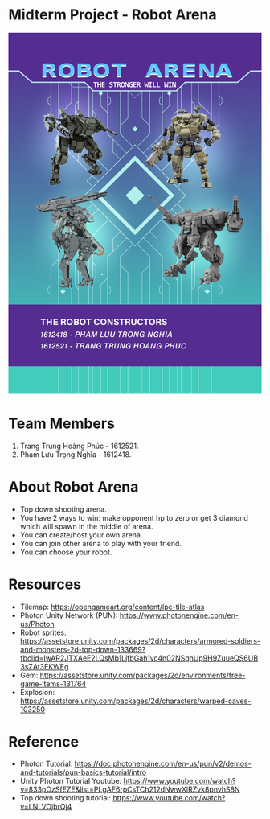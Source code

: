 # Midterm Project - Robot Arena

![poster](https://github.com/hoangphuc1998/Midterm/blob/master/poster.png)

# Team Members
1. Trang Trung Hoàng Phúc - 1612521.
2. Phạm Lưu Trọng Nghĩa - 1612418.

# About Robot Arena
- Top down shooting arena.
- You have 2 ways to win: make opponent hp to zero or get 3 diamond which will spawn in the middle of arena.
- You can create/host your own arena.
- You can join other arena to play with your friend.
- You can choose your robot.

# Resources
- Tilemap: https://opengameart.org/content/lpc-tile-atlas
- Photon Unity Network (PUN): https://www.photonengine.com/en-us/Photon
- Robot sprites: https://assetstore.unity.com/packages/2d/characters/armored-soldiers-and-monsters-2d-top-down-133669?fbclid=IwAR2JTXAeE2LQsMb1LjfbGah1vc4n02NSqhUp9H9ZuueQS6UB3sZAt3EKWEg
-	Gem: https://assetstore.unity.com/packages/2d/environments/free-game-items-131764
-	Explosion: https://assetstore.unity.com/packages/2d/characters/warped-caves-103250
# Reference
- Photon Tutorial: https://doc.photonengine.com/en-us/pun/v2/demos-and-tutorials/pun-basics-tutorial/intro
- Unity Photon Tutorial Youtube: https://www.youtube.com/watch?v=833pOzSfEZE&list=PLgAF6rpCsTCh212dNwwXlRZvk8pnvhS8N
- Top down shooting tutorial: https://www.youtube.com/watch?v=LNLVOjbrQj4

